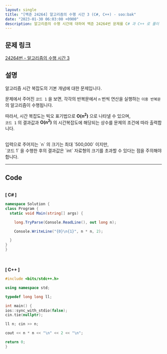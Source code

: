 ```yaml
---
layout: single
title: "[백준 24264] 알고리즘의 수행 시간 3 (C#, C++) - soo:bak"
date: "2023-01-30 06:03:00 +0900"
description: 알고리즘의 수행 시간에 대하여 백준 24264번 문제를 C# 과 C++ 로 풀이 및 해설
---
```


## 문제 링크
  [24264번 - 알고리즘의 수행 시간 3](https://www.acmicpc.net/problem/24264)

## 설명
  알고리즘 시간 복잡도의 기본 개념에 대한 문제입니다.

  문제에서 주어진 `코드 1` 을 보면, 각각의 반복문에서 `n` 번씩 연산을 실행하는 `이중 반복문` 의 알고리즘이 수행됩니다.

  따라서, 시간 복잡도는 빅오 표기법으로 <b>O(n<sup>2</sup>)</b> 으로 나타낼 수 있으며, <br>
  `코드 1` 의 결과값과 <b>O(n<sup>2</sup>)</b> 의 시간복잡도에 해당되는 상수를 문제의 조건에 따라 출력합니다.

  <br>
  입력으로 주어지는 `n` 의 크기는 최대 `500,000` 이지만, <br>
  `코드 1` 을 수행한 후의 결과값은 `int` 자료형의 크기를 초과할 수 있다는 점을 주의해야 합니다.


- - -

## Code
<br>
<b>[ C# ] </b>
<br>

  ```c#
namespace Solution {
  class Program {
    static void Main(string[] args) {

      long.TryParse(Console.ReadLine(), out long n);

      Console.WriteLine("{0}\n{1}", n * n, 2);

    }
  }
}
  ```
<br><br>
<b>[ C++ ] </b>
<br>

  ```c++
#include <bits/stdc++.h>

using namespace std;

typedef long long ll;

int main() {
  ios::sync_with_stdio(false);
  cin.tie(nullptr);

  ll n; cin >> n;

  cout << n * n << "\n" << 2 << "\n";

  return 0;
}
  ```
